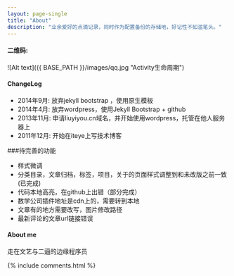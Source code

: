 ```yaml
---
layout: page-single
title: "About"
description: "业余爱好的点滴记录，同时作为配置备份的存储地，好记性不如滥笔头。"
---
```

#### 二维码:

![Alt text]({{ BASE_PATH }}/images/qq.jpg "Activity生命周期")


#### ChangeLog

- 2014年9月:   放弃jekyll bootstrap ，使用原生模板
- 2014年4月:   放弃wordpress，使用Jekyll Bootstrap + github
- 2013年11月:  申请liuyiyou.cn域名，并开始使用wordpress，托管在他人服务器上
- 2011年12月:  开始在iteye上写技术博客


###待完善的功能
- 样式微调
- 分类目录，文章归档，标签，项目，关于的页面样式调整到和未改版之前一致(已完成)
- 代码本地高亮，在github上出错（部分完成）
- 数学公司插件地址是cdn上的，需要转到本地
- 文章有的地方需要改写，图片修改路径
- 最新评论的文章url链接错误



#### About me
走在文艺与二逼的边缘程序员



{% include comments.html %}
